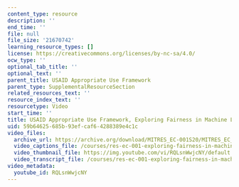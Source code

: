 ```yaml
---
content_type: resource
description: ''
end_time: ''
file: null
file_size: '21670742'
learning_resource_types: []
license: https://creativecommons.org/licenses/by-nc-sa/4.0/
ocw_type: ''
optional_tab_title: ''
optional_text: ''
parent_title: USAID Appropriate Use Framework
parent_type: SupplementalResourceSection
related_resources_text: ''
resource_index_text: ''
resourcetype: Video
start_time: ''
title: USAID Appropriate Use Framework, Exploring Fairness in Machine Learning
uid: 59b64625-685b-93ef-caf6-4288389e4c1c
video_files:
  archive_url: https://archive.org/download/MITRES_EC-001S20/MITRES_EC_001S20_video03_300k.mp4
  video_captions_file: /courses/res-ec-001-exploring-fairness-in-machine-learning-for-international-development-spring-2020/2cbe5d998ed351afbd98e0ef2dfbbe3c_RQLsnWwjcNY.vtt
  video_thumbnail_file: https://img.youtube.com/vi/RQLsnWwjcNY/default.jpg
  video_transcript_file: /courses/res-ec-001-exploring-fairness-in-machine-learning-for-international-development-spring-2020/6b648f1329440b62802cad94f69ff0db_RQLsnWwjcNY.pdf
video_metadata:
  youtube_id: RQLsnWwjcNY
---
```

